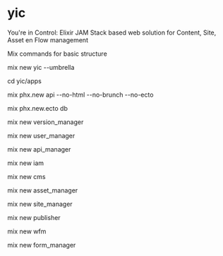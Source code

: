 # yic
You're in Control: Elixir JAM Stack based web solution for Content, Site, Asset en Flow management

Mix commands for basic structure

mix new yic --umbrella

cd yic/apps

mix phx.new api --no-html --no-brunch --no-ecto

mix phx.new.ecto db

mix new version_manager

mix new user_manager

mix new api_manager

mix new iam

mix new cms

mix new asset_manager

mix new site_manager

mix new publisher

mix new wfm

mix new form_manager
